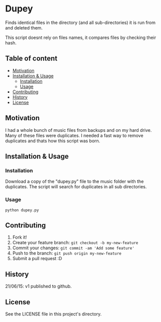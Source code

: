 # Dupey
Finds identical files in the directory (and all sub-directories) it is run from and deleted them. 

This script doesnt rely on files names, it compares files by checking their hash.

## Table of content

- [Motivation](#motivation)
- [Installation & Usage](#installation--usage)
    - [Installation](#installation)
    - [Usage](#usage)
- [Contributing](#contributing)
- [History](#history)
- [License](#license)

## Motivation
I had a whole bunch of music files from backups and on my hard drive. Many of these files were duplicates. I needed a fast way to remove duplicates and thats how this script was born.

## Installation & Usage

### Installation
Download a copy of the "dupey.py" file to the music folder with the duplicates. The script will search for duplicates in all sub directories.

### Usage
```
python dupey.py
```

## Contributing
1. Fork it!
2. Create your feature branch: `git checkout -b my-new-feature`
3. Commit your changes: `git commit -am 'Add some feature'`
4. Push to the branch: `git push origin my-new-feature`
5. Submit a pull request :D

## History
21/06/15: v1 published to github.

## License
See the LICENSE file in this project's directory.
